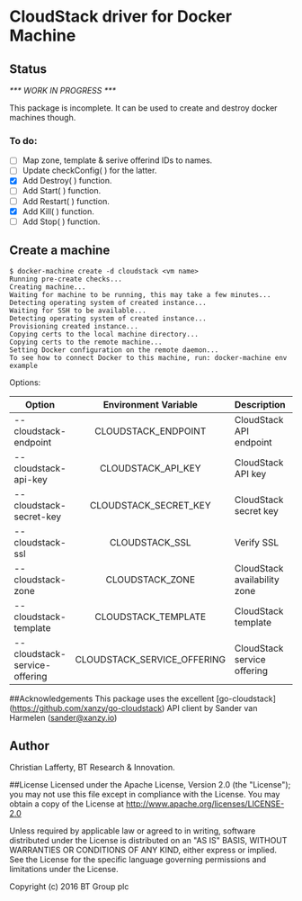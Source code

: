 # CloudStack driver for Docker Machine

## Status
_*** WORK IN PROGRESS ***_

This package is incomplete. It can be used to create and destroy docker machines though.

### To do:

- [ ] Map zone, template & serive offerind IDs to names.
- [ ] Update checkConfig( ) for the latter.
- [x] Add Destroy( ) function.
- [ ] Add Start( ) function.
- [ ] Add Restart( ) function.
- [x] Add Kill( ) function.
- [ ] Add Stop( ) function.

## Create a machine

```
$ docker-machine create -d cloudstack <vm name>
Running pre-create checks...
Creating machine...
Waiting for machine to be running, this may take a few minutes...
Detecting operating system of created instance...
Waiting for SSH to be available...
Detecting operating system of created instance...
Provisioning created instance...
Copying certs to the local machine directory...
Copying certs to the remote machine...
Setting Docker configuration on the remote daemon...
To see how to connect Docker to this machine, run: docker-machine env example
```

Options:

| Option                      | Environment Variable      | Description                           |Required |
|-----------------------------|:-------------------------:|---------------------------------------|--------:|
| --cloudstack-endpoint          | CLOUDSTACK_ENDPOINT          | CloudStack API endpoint               | N |
| --cloudstack-api-key           | CLOUDSTACK_API_KEY           | CloudStack API key                    | Y |
| --cloudstack-secret-key        | CLOUDSTACK_SECRET_KEY        | CloudStack secret key                 | Y |
| --cloudstack-ssl               | CLOUDSTACK_SSL               | Verify SSL                            | N |
| --cloudstack-zone              | CLOUDSTACK_ZONE              | CloudStack  availability zone         | Y |
| --cloudstack-template          | CLOUDSTACK_TEMPLATE          | CloudStack  template                  | Y |
| --cloudstack-service-offering  | CLOUDSTACK_SERVICE_OFFERING  | CloudStack  service offering          | Y |

##Acknowledgements
This package uses the excellent [go-cloudstack] (https://github.com/xanzy/go-cloudstack) API client by Sander van Harmelen (<sander@xanzy.io>)

## Author
Christian Lafferty, BT Research & Innovation.

##License
Licensed under the Apache License, Version 2.0 (the "License"); you may not use this file except in compliance with the License. You may obtain a copy of the License at <http://www.apache.org/licenses/LICENSE-2.0>

Unless required by applicable law or agreed to in writing, software distributed under the License is distributed on an "AS IS" BASIS, WITHOUT WARRANTIES OR CONDITIONS OF ANY KIND, either express or implied. See the License for the specific language governing permissions and limitations under the License.

Copyright (c) 2016 BT Group plc
